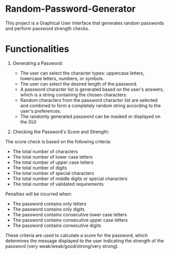 # Random-Password-Generator
This project is a Graphical User Interface that generates random passwords and perform password strength checks.

# Functionalities

1. Generating a Password:
   - The user can select the character types: uppercase letters, lowercase letters, numbers, or symbols.
   - The user can select the desired length of the password.
   - A password character list is generated based on the user's answers, which is a string containing the chosen characters.
   - Random characters from the password character list are selected and combined to form a completely random string according to the user's preferences.
   - The randomly generated password can be masked or displayed on the GUI

3. Checking the Password's Score and Strength:
   
The score check is based on the following criteria:
   - The total number of characters
   - The total number of lower case letters
   - The total number of upper case letters
   - The total number of digits
   - The total number of special characters
   - The total number of middle digits or special characters
   - The total number of validated requirements

Penalties will be incurred when:
   - The password contains only letters
   - The password contains only digits
   - The password contains consecutive lower case letters
   - The password contains consecutive upper case letters
   - The password contains consecutive digits

These criteria are used to calculate a score for the password, which determines the message displayed to the user indicating the strength of the password (very weak/weak/good/strong/very strong).



